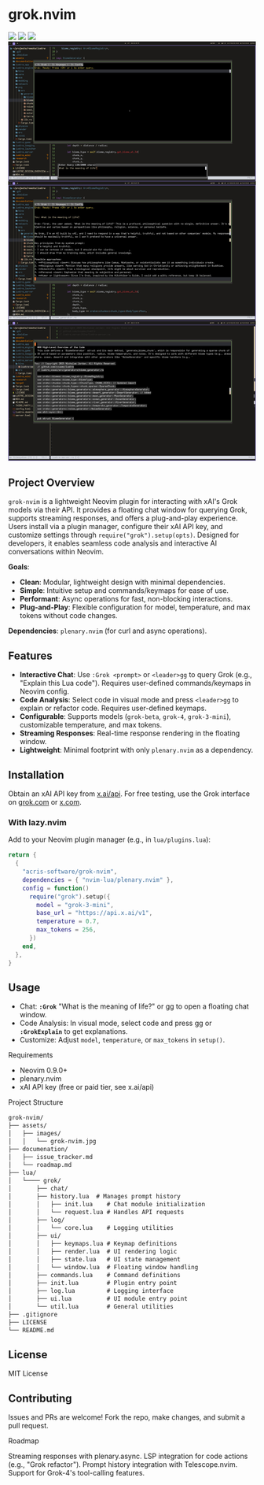 # grok.nvim
<a href="https://dotfyle.com/acris-software/grok-nvim-lua-grok"><img src="https://dotfyle.com/acris-software/grok-nvim-lua-grok/badges/plugins?style=for-the-badge" /></a>
<a href="https://dotfyle.com/acris-software/grok-nvim-lua-grok"><img src="https://dotfyle.com/acris-software/grok-nvim-lua-grok/badges/leaderkey?style=for-the-badge" /></a>
<a href="https://dotfyle.com/acris-software/grok-nvim-lua-grok"><img src="https://dotfyle.com/acris-software/grok-nvim-lua-grok/badges/plugin-manager?style=for-the-badge" /></a>
![grok-nvim](https://github.com/acris-software/grok-nvim/blob/dev/assets/images/grok-nvim.jpg)

## Project Overview
`grok-nvim` is a lightweight Neovim plugin for interacting with xAI's Grok models via their API. It provides a floating chat window for querying Grok, supports streaming responses, and offers a plug-and-play experience. Users install via a plugin manager, configure their xAI API key, and customize settings through `require("grok").setup(opts)`. Designed for developers, it enables seamless code analysis and interactive AI conversations within Neovim.

**Goals**:
- **Clean**: Modular, lightweight design with minimal dependencies.
- **Simple**: Intuitive setup and commands/keymaps for ease of use.
- **Performant**: Async operations for fast, non-blocking interactions.
- **Plug-and-Play**: Flexible configuration for model, temperature, and max tokens without code changes.

**Dependencies**: `plenary.nvim` (for curl and async operations).

## Features
- **Interactive Chat**: Use `:Grok <prompt>` or `<leader>gg` to query Grok (e.g., "Explain this Lua code"). Requires user-defined commands/keymaps in Neovim config.
- **Code Analysis**: Select code in visual mode and press `<leader>gg` to explain or refactor code. Requires user-defined keymaps.
- **Configurable**: Supports models (`grok-beta`, `grok-4`, `grok-3-mini`), customizable temperature, and max tokens.
- **Streaming Responses**: Real-time response rendering in the floating window.
- **Lightweight**: Minimal footprint with only `plenary.nvim` as a dependency.

## Installation
Obtain an xAI API key from [x.ai/api](https://x.ai/api). For free testing, use the Grok interface on [grok.com](https://grok.com) or [x.com](https://x.com).

### With lazy.nvim
Add to your Neovim plugin manager (e.g., in `lua/plugins.lua`):

```lua
return {
  {
    "acris-software/grok-nvim",
    dependencies = { "nvim-lua/plenary.nvim" },
    config = function()
      require("grok").setup({
        model = "grok-3-mini",
        base_url = "https://api.x.ai/v1",
        temperature = 0.7,
        max_tokens = 256,
      })
    end,
  },
}
```

## Usage

- Chat: **`:Grok`** "What is the meaning of life?" or <leader>gg to open a floating chat window.
- Code Analysis: In visual mode, select code and press <leader>gg or **`:GrokExplain`** to get explanations.
- Customize: Adjust `model`, `temperature`, or `max_tokens` in `setup()`.

Requirements

- Neovim 0.9.0+
- plenary.nvim
- xAI API key (free or paid tier, see x.ai/api)

Project Structure
```
grok-nvim/
├── assets/
│   ├── images/
│   │   └── grok-nvim.jpg
├── documenation/
│   ├── issue_tracker.md
│   └── roadmap.md
├── lua/
│   └──── grok/
│       ├── chat/
│       ├── history.lua  # Manages prompt history
│       │   ├── init.lua    # Chat module initialization
│       │   └── request.lua # Handles API requests
│       ├── log/
│       │   └── core.lua    # Logging utilities
│       ├── ui/
│       │   ├── keymaps.lua # Keymap definitions
│       │   ├── render.lua  # UI rendering logic
│       │   ├── state.lua   # UI state management
│       │   └── window.lua  # Floating window handling
│       ├── commands.lua    # Command definitions
│       ├── init.lua        # Plugin entry point
│       ├── log.lua         # Logging interface
│       ├── ui.lua          # UI module entry point
│       └── util.lua        # General utilities
├── .gitignore
├── LICENSE
└── README.md
```

## License
MIT License

## Contributing
Issues and PRs are welcome! Fork the repo, make changes, and submit a pull request.

Roadmap

Streaming responses with plenary.async.
LSP integration for code actions (e.g., "Grok refactor").
Prompt history integration with Telescope.nvim.
Support for Grok-4's tool-calling features.
